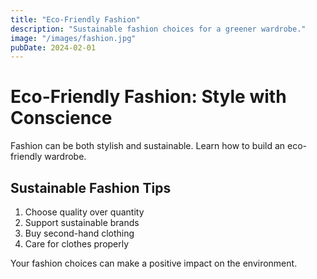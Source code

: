 ```yaml
---
title: "Eco-Friendly Fashion"
description: "Sustainable fashion choices for a greener wardrobe."
image: "/images/fashion.jpg"
pubDate: 2024-02-01
---
```


# Eco-Friendly Fashion: Style with Conscience

Fashion can be both stylish and sustainable. Learn how to build an eco-friendly wardrobe.

## Sustainable Fashion Tips

1. Choose quality over quantity
2. Support sustainable brands
3. Buy second-hand clothing
4. Care for clothes properly

Your fashion choices can make a positive impact on the environment.